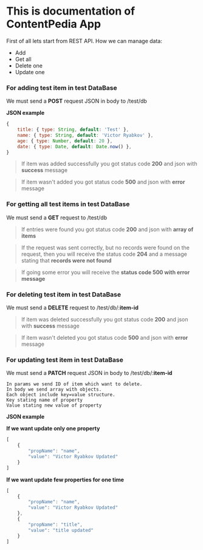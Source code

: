 # This is documentation of ContentPedia App

First of all lets start from REST API.
How we can manage data:
* Add
* Get all
* Delete one
* Update one

### For adding test item in test DataBase
We must send a **POST** request JSON in body to /test/db

**JSON example**
```javascript
{
    title: { type: String, default: 'Test' },
    name: { type: String, default: 'Victor Ryabkov' },
    age: { type: Number, default: 20 },
    date: { type: Date, default: Date.now() },
}
```

>If item was added successfully you got status code **200** and json with **success** message

>If item wasn't  added you got status code **500** and json with **error** message

### For getting all test items in test DataBase
We must send a **GET** request to /test/db

>If entries were found you got status code **200** and json with **array of items**

>If the request was sent correctly, but no records were found on the request, then you will receive the status code **204** and a message stating that **records were not found**

>If going some error you will receive the **status code 500 with error message**

### For deleting test item in test DataBase
We must send a **DELETE** request to /test/db/:**item-id**


>If item was deleted successfully you got status code **200** and json with **success** message

>If item wasn't  deleted you got status code **500** and json with **error** message

### For updating test item in test DataBase
We must send a **PATCH** request JSON in body to /test/db/:**item-id**

    In params we send ID of item which want to delete.
    In body we send array with objects.
    Each object include key=value structure.
    Key stating name of property
    Value stating new value of property

**JSON example**

**If we want update only one property**
```javascript
[
    {
        "propName": "name",
        "value": "Victor Ryabkov Updated"
    }
]
```
**If we want update few properties for one time**
```javascript
[
    {
        "propName": "name",
        "value": "Victor Ryabkov Updated"
    },
    {
        "propName": "title",
        "value": "title updated"
    }
]
```